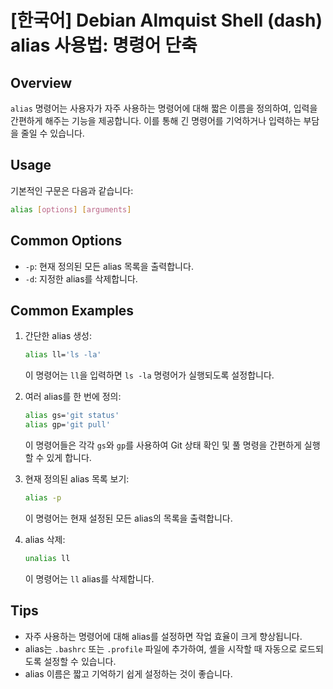# [한국어] Debian Almquist Shell (dash) alias 사용법: 명령어 단축

## Overview
`alias` 명령어는 사용자가 자주 사용하는 명령어에 대해 짧은 이름을 정의하여, 입력을 간편하게 해주는 기능을 제공합니다. 이를 통해 긴 명령어를 기억하거나 입력하는 부담을 줄일 수 있습니다.

## Usage
기본적인 구문은 다음과 같습니다:

```sh
alias [options] [arguments]
```

## Common Options
- `-p`: 현재 정의된 모든 alias 목록을 출력합니다.
- `-d`: 지정한 alias를 삭제합니다.

## Common Examples
1. 간단한 alias 생성:
   ```sh
   alias ll='ls -la'
   ```
   이 명령어는 `ll`을 입력하면 `ls -la` 명령어가 실행되도록 설정합니다.

2. 여러 alias를 한 번에 정의:
   ```sh
   alias gs='git status'
   alias gp='git pull'
   ```
   이 명령어들은 각각 `gs`와 `gp`를 사용하여 Git 상태 확인 및 풀 명령을 간편하게 실행할 수 있게 합니다.

3. 현재 정의된 alias 목록 보기:
   ```sh
   alias -p
   ```
   이 명령어는 현재 설정된 모든 alias의 목록을 출력합니다.

4. alias 삭제:
   ```sh
   unalias ll
   ```
   이 명령어는 `ll` alias를 삭제합니다.

## Tips
- 자주 사용하는 명령어에 대해 alias를 설정하면 작업 효율이 크게 향상됩니다.
- alias는 `.bashrc` 또는 `.profile` 파일에 추가하여, 셸을 시작할 때 자동으로 로드되도록 설정할 수 있습니다.
- alias 이름은 짧고 기억하기 쉽게 설정하는 것이 좋습니다.